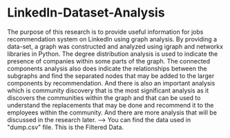 # LinkedIn-Dataset-Analysis
The purpose of this research is to provide useful information for jobs recommendation system on LinkedIn using graph analysis. By providing a data-set, a graph was constructed and analyzed using igraph and networkx libraries in Python. The degree distribution analysis is used to indicate the presence of companies within some parts of the graph. The connected components analysis also does indicate the relationships between the subgraphs and find the separated nodes that may be added to the larger components by recommendation. And there is also an important analysis which is community discovery that is the most significant analysis as it discovers the communities within the graph and that can be used to understand the replacements that may be done and recommend it to the employees within the community. And there are more analysis that will be discussed in the research later.
--> You can find the data used in "dump.csv" file. This is the Filtered Data.
